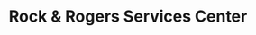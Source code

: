---
title: "Rock & Rogers Services Center"
url: /hodgenville/rock-und-rogers-services-center/
shop: Autowerkstatt
---